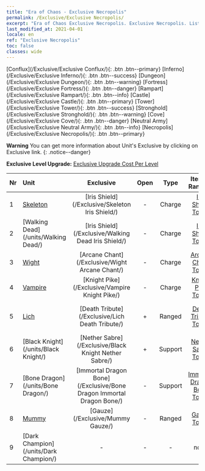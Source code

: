 ```yaml
---
title: "Era of Chaos - Exclusive Necropolis"
permalink: /Exclusive/Exclusive Necropolis/
excerpt: "Era of Chaos Exclusive Necropolis. Exclusive Necropolis. List of Exclusive Necropolis in Era of Chaos"
last_modified_at: 2021-04-01
locale: en
ref: "Exclusive Necropolis"
toc: false
classes: wide
---
```

 [Conflux](/Exclusive/Exclusive Conflux/){: .btn .btn--primary} [Inferno](/Exclusive/Exclusive Inferno/){: .btn .btn--success} [Dungeon](/Exclusive/Exclusive Dungeon/){: .btn .btn--warning} [Fortress](/Exclusive/Exclusive Fortress/){: .btn .btn--danger} [Rampart](/Exclusive/Exclusive Rampart/){: .btn .btn--info} [Castle](/Exclusive/Exclusive Castle/){: .btn .btn--primary} [Tower](/Exclusive/Exclusive Tower/){: .btn .btn--success} [Stronghold](/Exclusive/Exclusive Stronghold/){: .btn .btn--warning} [Cove](/Exclusive/Exclusive Cove/){: .btn .btn--danger} [Neutral Army](/Exclusive/Exclusive Neutral Army/){: .btn .btn--info} [Necropolis](/Exclusive/Exclusive Necropolis/){: .btn .btn--primary} 

**Warning** You can get more information about Unit's Exclusive by clicking on Exclusive link. 
{: .notice--danger}

 **Exclusive Level Upgrade:** [Exclusive Upgrade Cost Per Level](/Exclusive/ExclusiveUpgradeCostPerLevel/)

  | Nr |         Unit        | Exclusive | Open  |    Type   |  Item to Rank UP      |  Skin   |
  |:---|:--------------------|:-------------:|:-----:|:---------:|:---------------------:|:-------:|
  | 1  | [Skeleton](/units/Skeleton/) | [Iris Shield](/Exclusive/Skeleton Iris Shield/) | - | Charge | [Iris Shield Token](/Items/con_913/) | - |
  | 2  | [Walking Dead](/units/Walking Dead/) | [Iris Shield](/Exclusive/Walking Dead Iris Shield/) | - | Charge | [Iris Shield Token](/Items/con_913/) | - |
  | 3  | [Wight](/units/Wight/) | [Arcane Chant](/Exclusive/Wight Arcane Chant/) | - | Charge | [Arcane Chant Token](/Items/con_915/) | - |
  | 4  | [Vampire](/units/Vampire/) | [Knight Pike](/Exclusive/Vampire Knight Pike/) | - | Charge | [Knight Pike Token](/Items/con_916/) | - |
  | 5  | [Lich](/units/Lich/) | [Death Tribute](/Exclusive/Lich Death Tribute/) | + | Ranged | [Death Tribute Token](/Items/con_978/) | [Death Tribute Special Skin](/Items/con_646/) |
  | 6  | [Black Knight](/units/Black Knight/) | [Nether Sabre](/Exclusive/Black Knight Nether Sabre/) | + | Support | [Nether Sabre Token](/Items/con_979/) | [Nether Sabre Special Skin](/Items/con_647/) |
  | 7  | [Bone Dragon](/units/Bone Dragon/) | [Immortal Dragon Bone](/Exclusive/Bone Dragon Immortal Dragon Bone/) | - | Support | [Immortal Dragon Bone Token](/Items/con_980/) | [Immortal Dragon Bone Special Skin](/Items/con_648/) |
  | 8  | [Mummy](/units/Mummy/) | [Gauze](/Exclusive/Mummy Gauze/) | - | Ranged | [Gauze Token](/Items/con_981/) | [Gauze Special Skin](/Items/con_649/) |
  | 9  | [Dark Champion](/units/Dark Champion/) | - | - | - | none | none |
